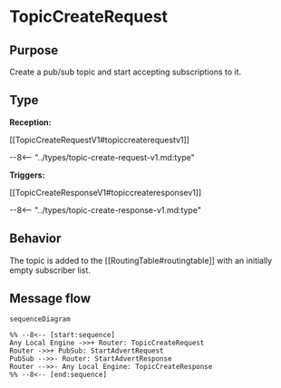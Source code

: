 <div class="message" markdown>

# TopicCreateRequest

## Purpose

<!-- --8<-- [start:purpose] -->
Create a pub/sub topic and start accepting subscriptions to it.
<!-- --8<-- [end:purpose] -->

## Type

<!-- --8<-- [start:type] -->
**Reception:**

[[TopicCreateRequestV1#topiccreaterequestv1]]

--8<-- "../types/topic-create-request-v1.md:type"

**Triggers:**

[[TopicCreateResponseV1#topiccreateresponsev1]]

--8<-- "../types/topic-create-response-v1.md:type"
<!-- --8<-- [end:type] -->

## Behavior

<!-- --8<-- [start:behavior] -->
The topic is added to the [[RoutingTable#routingtable]] with an initially empty subscriber list.
<!-- --8<-- [end:behavior] -->

## Message flow

<!-- --8<-- [start:messages] -->
```mermaid
sequenceDiagram

%% --8<-- [start:sequence]
Any Local Engine ->>+ Router: TopicCreateRequest
Router ->>+ PubSub: StartAdvertRequest
PubSub -->>- Router: StartAdvertResponse
Router -->>- Any Local Engine: TopicCreateResponse
%% --8<-- [end:sequence]
```
<!-- --8<-- [end:messages] -->

</div>
